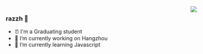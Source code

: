 
<img align="right" src="https://github-readme-stats.vercel.app/api?username=rzhAvenir&show_icons=true&icon_color=CE1D2D&text_color=718096&bg_color=ffffff&hide_title=true" />

### razzh 👋
- ⏰ I'm a Graduating student
- 🔭 I’m currently working on Hangzhou
- 🌱 I’m currently learning Javascript
